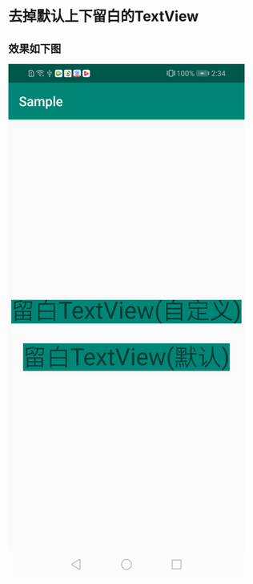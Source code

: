 # 去掉默认上下留白的TextView
## 效果如下图
![image](https://github.com/wangpingtaohn/ExcludePaddingTextView/blob/master/%E5%AF%B9%E6%AF%94%E5%9B%BE.png)
